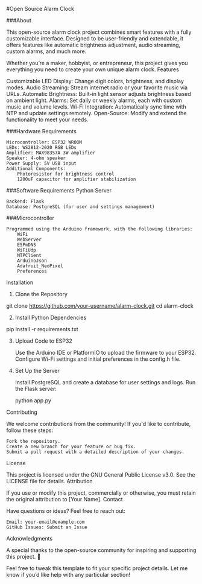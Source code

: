#Open Source Alarm Clock

###About

This open-source alarm clock project combines smart features with a fully customizable interface. Designed to be user-friendly and extendable, it offers features like automatic brightness adjustment, audio streaming, custom alarms, and much more.

Whether you’re a maker, hobbyist, or entrepreneur, this project gives you everything you need to create your own unique alarm clock.
Features

Customizable LED Display: Change digit colors, brightness, and display modes.
Audio Streaming: Stream internet radio or your favorite music via URLs.
Automatic Brightness: Built-in light sensor adjusts brightness based on ambient light.
Alarms: Set daily or weekly alarms, each with custom music and volume levels.
Wi-Fi Integration: Automatically sync time with NTP and update settings remotely.
Open-Source: Modify and extend the functionality to meet your needs.

###Hardware Requirements

    Microcontroller: ESP32 WROOM
    LEDs: WS2812-2020 RGB LEDs
    Amplifier: MAX98357A 3W amplifier
    Speaker: 4-ohm speaker
    Power Supply: 5V USB input
    Additional Components:
        Photoresistor for brightness control
        1200uF capacitor for amplifier stabilization

###Software Requirements
Python Server

    Backend: Flask
    Database: PostgreSQL (for user and settings management)

###Microcontroller

    Programmed using the Arduino framework, with the following libraries:
        WiFi
        WebServer
        ESPmDNS
        WiFiUdp
        NTPClient
        ArduinoJson
        Adafruit_NeoPixel
        Preferences

Installation
1. Clone the Repository

git clone https://github.com/your-username/alarm-clock.git
cd alarm-clock

2. Install Python Dependencies

pip install -r requirements.txt

3. Upload Code to ESP32

    Use the Arduino IDE or PlatformIO to upload the firmware to your ESP32.
    Configure Wi-Fi settings and initial preferences in the config.h file.

4. Set Up the Server

    Install PostgreSQL and create a database for user settings and logs.
    Run the Flask server:

    python app.py

Contributing

We welcome contributions from the community! If you'd like to contribute, follow these steps:

    Fork the repository.
    Create a new branch for your feature or bug fix.
    Submit a pull request with a detailed description of your changes.

License

This project is licensed under the GNU General Public License v3.0. See the LICENSE file for details.
Attribution

If you use or modify this project, commercially or otherwise, you must retain the original attribution to [Your Name].
Contact

Have questions or ideas? Feel free to reach out:

    Email: your-email@example.com
    GitHub Issues: Submit an Issue

Acknowledgments

A special thanks to the open-source community for inspiring and supporting this project. 🎉

Feel free to tweak this template to fit your specific project details. Let me know if you’d like help with any particular section!
